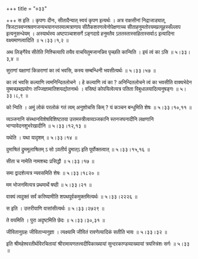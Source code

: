 +++
title = "०३३"

+++
स इति । कृपणः दीनः, सीतादैन्यात् स्वयं कृपण इत्यर्थः । अत्र राक्षसीनां निद्राजाड्यात्, त्रिजटास्वप्नश्रवणजन्यभयानन्तरमात्मत्राणाय सीतैकशरणत्वेनोपेक्षणाच्च सीताहनुमतोरयमप्रत्यूहस्सँल्लाप इत्यनुसन्धेयम् । अस्यार्थस्य अष्टपञ्चाशसर्गे ऽङ्गदाग्रे हनुमतैव ऽततस्तास्सहितास्सर्वाःऽ इत्यादिना वक्ष्यमाणत्वादिति  ॥  ५।३३।१,२  ॥   

  

अथ लिङ्गैरेव सीतेति निश्चित्यापि तयैव वाचयितुमजानन्निव पृच्छति कान्विति । इयं त्वं का ऽसि  ॥  ५।३३।३,४  ॥   

  

सुराणां यक्षाणां किन्नराणां का त्वं भवसि, कस्य सम्बन्धिनी भवसीत्यर्थः  ॥  ५।३३।५७  ॥   

  

का त्वं भवसि कल्याणि त्वमनिन्दितलोचने । हे कल्याणि त्वं का ? अनिन्दितलोचने त्वं का भवसीति वाक्यभेदेन युष्मच्छब्दप्रयोगः तज्जिज्ञामातिशयद्योतनार्थः । वसिष्ठं कोपयित्वेत्यत्र पतिता विबुधालयादित्यनुषङ्गः  ॥  ५।३३।८,९  ॥   

  

को न्विति । अमुं लोकं परलोकं गतं त्वम् अनुशोचसि किम् ? यं कञ्चन बन्धुमिति शेषः  ॥  ५।३३।१०,११  ॥   

  

व्यञ्जनानि संस्थानविशेषविशिष्टतया उत्तमस्त्रीत्वव्यञ्जकानि स्तनजघनादीनि लक्षणानि भाग्यावेदनशुभरेखादीनि  ॥  ५।३३।१२,१३  ॥   

  

यथेति । यथा यादृशम्  ॥  ५।३३।१४  ॥   

  

दुमाश्रितं द्रुममूलाश्रितम् ऽ सो ऽवतीर्य द्रुमात्ऽ इति पूर्वोक्तत्वात्  ॥  ५।३३।१५,१६  ॥   

  

सीता च नामेति नामशब्दः प्रसिद्धौ  ॥  ५।३३।१७  ॥   

  

समा द्वादशेत्यत्र न्यवसमिति शेषः  ॥  ५।३३।१८२०  ॥   

  

मम भोजनमित्यत्र प्रथमार्थे षष्ठी  ॥  ५।३३।२१  ॥   

  

वाक्यं त्वदुक्तं सर्वं करिष्यामीति शपथपूर्वकमुक्तमित्यर्थः  ॥  ५।३३।२२२६  ॥   

  

स इति । उत्तरीयाणि वासांसीत्यर्थः  ॥  ५।३३।२७२९  ॥   

  

ते वयमिति । पुरा अदृष्टमिति छेदः  ॥  ५।३३।३०,३१  ॥   

  

जीवितानुग्रहः जीविताभ्यनुज्ञा । त्यक्ष्यामि जीवितं रावणेत्यादिकं सतीति भावः  ॥  ५।३३।३२  ॥   

  

इति श्रीमहेश्वरतीर्थविरचितायां श्रीरामायणतत्त्वदीपिकाख्यायां सुन्दरकाण्डव्याख्यायां त्रयस्त्रिंशः सर्गः  ॥  ५।३३  ॥   

  

